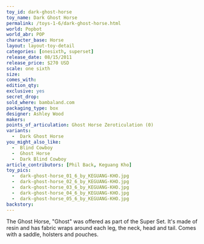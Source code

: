 ```yaml
---
toy_id: dark-ghost-horse
toy_name: Dark Ghost Horse
permalink: /toys-1-6/dark-ghost-horse.html
world: Popbot
world_abr: POP
character_base: Horse
layout: layout-toy-detail
categories: [onesixth, superset]
release_date: 08/15/2011
release_price: $270 USD
scale: one sixth
size: 
comes_with: 
edition_qty: 
exclusive: yes
secret_drop:
sold_where: bambaland.com
packaging_type: box
designer: Ashley Wood
makers: 
points_of_articulation: Ghost Horse Zeroticulation (0)
variants: 
  -  Dark Ghost Horse
you_might_also_like:
  -  Blind Cowboy
  -  Ghost Horse
  -  Dark Blind Cowboy
article_contributors: [Phil Back, Keguang Kho]
toy_pics:
  -  dark-ghost-horse_01_6_by_KEGUANG-KHO.jpg
  -  dark-ghost-horse_02_6_by_KEGUANG-KHO.jpg
  -  dark-ghost-horse_03_6_by_KEGUANG-KHO.jpg
  -  dark-ghost-horse_04_6_by_KEGUANG-KHO.jpg
  -  dark-ghost-horse_05_6_by_KEGUANG-KHO.jpg
backstory:
---
```

The Ghost Horse, "Ghost" was offered as part of the Super Set. It's made of resin and has fabric wraps around each leg, the neck, head and tail. Comes with a saddle, holsters and pouches.